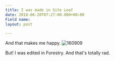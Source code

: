 ```yaml
---
title: I was made in Site Leaf
date: 2018-06-20T07:27:00.000+00:00
Field name: 
layout: post

---
```

And that makes me happy.
![160909](/uploads/160909_nacht_0581-medium-rgb.jpeg)

But! I was edited in Forestry. And that's totally rad. 